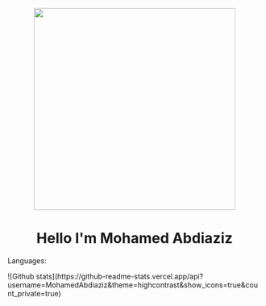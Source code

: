 <p align="center">
  <img width="400" src="https://avatars.githubusercontent.com/u/86708771?s=400&u=47f8dc9f501bddf6029c7016cb9065bce80f471e&v=4"/>    
</p>
<h1 align="center">Hello I'm Mohamed Abdiaziz</h1>

<p>Languages:</p>
![Github stats](https://github-readme-stats.vercel.app/api?username=MohamedAbdiaziz&theme=highcontrast&show_icons=true&count_private=true)

